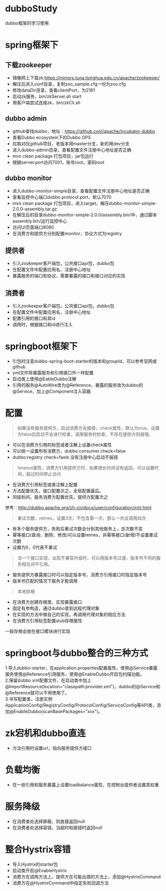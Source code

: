 # dubboStudy
dubbo框架的学习使用

# spring框架下

## 下载zookeeper

* 镜像网上下载zk:https://mirrors.tuna.tsinghua.edu.cn/apache/zookeeper/
* 解压后进入conf目录，复制zoo_sample.cfg一份为zoo.cfg
* 修改dataDir目录，查看clientPort，为2181
* 启动zk服务，bin/zkServer.sh start
* 用客户端尝试连接zk，bin/zkCli.sh

## dubbo admin

* github查找dubbo，地址：https://github.com/apache/incubator-dubbo
* 查看Dubbo ecosystem下的Dubbo OPS
* 拉取对应github项目，老版本用master分支，新的用dev分支
* 进入dubbo-admin目录，查看配置文件注册中心地址是否正确
* mvn clean package 打包项目，jar包运行
* 根据server.port访问7001，账号root，密码root

## dubbo monitor

* 进入dubbo-monitor-simple目录，查看配置文件注册中心地址是否正确
* 查看监控中心端口dubbo.protocol.port，默认7070
* mvn clean package 打包项目，进入target，解压dubbo-monitor-simple-2.0.0-assembly.tar.gz
* 在解压后的目录dubbo-monitor-simple-2.0.0/assembly.bin/中，通过脚本assembly.bin/运行监控中心
* 访问UI页面端口8080
* 在消费方和提供方分别配置monitor，协议方式为registry

## 提供者

* 引入zookeeper客户端包，公共接口api包，dubbo包
* 在配置文件中配置应用名、注册中心地址
* 暴露服务的端口和协议、需要暴露的接口和接口对应的实现

## 消费者

* 引入zookeeper客户端包，公共接口api包，dubbo包
* 在配置文件中配置应用名、注册中心地址
* 配置引用的接口和其id
* 调用时，根据接口和id进行注入

# springboot框架下

* 引包时注意dubbo-spring-boot-starter的版本和groupId，可以参考官网或github
* yml文件除暴露服务和引用接口外一样配置
* 启动类上使用@EableDubbo注解
* 引用的服务@AutoWire改为@Reference，暴露的服务改为dubbo的@Service，加上@Component注入容器

# 配置

> 如果没有服务提供方，启动消费方会报错，check属性，默认为true。设置为false后启动不会进行检查，调用服务时检查，不存在提供方则报错。

* 可以在消费方引用的标签或者注解上设置check属性
* 可以统一设置所有消费方，dubbo.consumer.check=false
* dubbo:registry check=fasle  没有注册中心启动不报错

> timeout属性，消费方引用提供方时，如果很长时间没有返回，可以设置时间，超过时间停止访问

* 在消费方引用标签或者注解上配置
* 方法配置优先，接口配置次之，全局配置最后。
* 同级别间，服务消费方配置优先，提供方配置次之

参考：http://dubbo.apache.org/zh-cn/docs/user/configuration/xml.html

> 重试次数，retries，设置3次，不包含第一次，那么一共会调用四次

* 有多个服务提供方，失败后重试次数会分到其他服务上，总次数不变
* 幂等接口(查询、删除、修改)可以设置retries，非幂等接口(新增)不设置重试次数
* 设置为0，0代表不重试

> 当一个接口实现，出现不兼容升级时，可以用版本号过渡，版本号不同的服务相互间不引用。

* 服务提供方暴露接口时可以指定版本号，消费方引用接口时指定版本号
* 版本号匹配的情况下服务才能调用

> 本地存根

* 在消费方创建存根类，实现暴露接口
* 固定有参构造，通过dubbo拿到远程代理对象
* 在实现的方法中做自己的实现，再调用代理对象的相应方法
* 在消费方引用标签配置stub存根属性

一般存根会放在接口模块进行实现

# springboot与dubbo整合的三种方式

1.导入dubbo-starter，在application.properties配置属性，使用@Service暴露服务使用@Reference引用服务，使用@EnableDubbo开启包扫描功能。  
2.保留dubbo xml配置文件，在启动类中加上@ImportResource(location="classpath:provider.xml")，dubbo的@Service和@Reference就可以不用使用了。   
3.书写配置类，注册实例ApplicationConfig/RegistryConfig/ProtocolConfig/ServiceConfig等API类，添加@EnableDubbo(scanBasePackages="xxx")。

# zk宕机和dubbo直连

* 方法引用时设置url，指向服务提供方接口

# 负载均衡

* 在一些引用和服务暴露上设置loadbalance属性，在控制台提供者设置其权重

# 服务降级

* 在消费者处选择屏蔽，则直接返回null
* 在消费者处选择容错，当超时和报错时返回null

# 整合Hystrix容错

* 导入Hystrix的starter包
* 启动类开启@EnableHystrix
* 消费方在调用方法上，提供方在可能出错的方法上，添加@HystrixCommand
* 消费方在@HystrixCommand中指定失败回调方法
